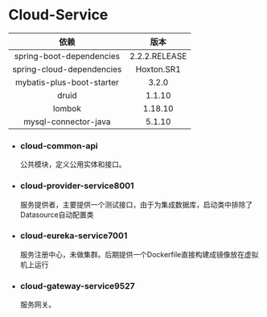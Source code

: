# Cloud-Service

|            依赖             |      版本       |
| :-----------------------: | :-----------: |
| spring-boot-dependencies  | 2.2.2.RELEASE |
| spring-cloud-dependencies |  Hoxton.SR1   |
| mybatis-plus-boot-starter |     3.2.0     |
|           druid           |    1.1.10     |
|          lombok           |    1.18.10    |
|   mysql-connector-java    |    5.1.10     |
* ### cloud-common-api
    公共模块，定义公用实体和接口。
* ### cloud-provider-service8001
    服务提供者，主要提供一个测试接口，由于为集成数据库，启动类中排除了Datasource自动配置类
* ### cloud-eureka-service7001
    服务注册中心，未做集群。后期提供一个Dockerfile直接构建成镜像放在虚拟机上运行
* ### cloud-gateway-service9527
    服务网关。
